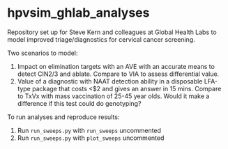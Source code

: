# hpvsim_ghlab_analyses

Repository set up for Steve Kern and colleagues at Global Health Labs to model improved triage/diagnostics for cervical cancer screening.

Two scenarios to model:
1. Impact on elimination targets with an AVE with an accurate means to detect CIN2/3 and ablate. Compare to VIA to assess differential value.
2. Value of a diagnostic with NAAT detection ability in a disposable LFA-type package that costs <$2 and gives an answer in 15 mins. Compare to TxVx with mass vaccination of 25-45 year olds. Would it make a difference if this test could do genotyping?

To run analyses and reproduce results:
1. Run `run_sweeps.py` with `run_sweeps` uncommented
2. Run `run_sweeps.py` with `plot_sweeps` uncommented
